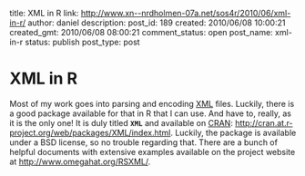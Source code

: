 title: XML in R
link: http://www.xn--nrdholmen-07a.net/sos4r/2010/06/xml-in-r/
author: daniel
description: 
post_id: 189
created: 2010/06/08 10:00:21
created_gmt: 2010/06/08 08:00:21
comment_status: open
post_name: xml-in-r
status: publish
post_type: post

# XML in R

Most of my work goes into parsing and encoding [XML](http://en.wikipedia.org/wiki/Xml) files. Luckily, there is a good package available for that in R that I can use. And have to, really, as it is the only one! It is duly titled **`XML`** and available on [CRAN](http://en.wikipedia.org/wiki/CRAN_%28R_programming_language%29#CRAN): <http://cran.at.r-project.org/web/packages/XML/index.html>. Luckily, the package is available under a BSD license, so no trouble regarding that. There are a bunch of helpful documents with extensive examples available on the project website at <http://www.omegahat.org/RSXML/>.